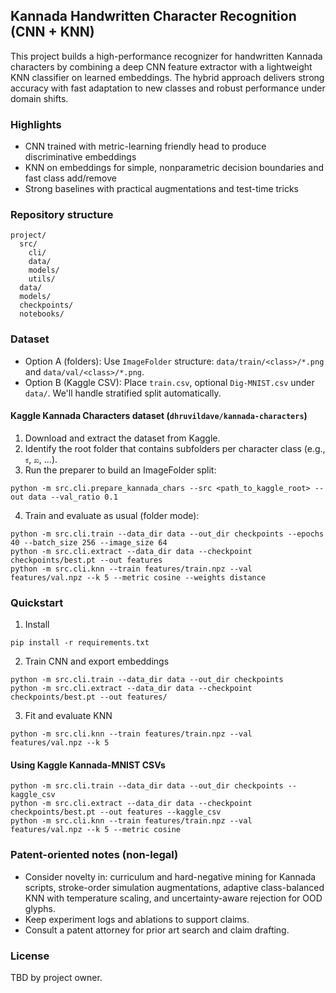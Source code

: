 ## Kannada Handwritten Character Recognition (CNN + KNN)

This project builds a high-performance recognizer for handwritten Kannada characters by combining a deep CNN feature extractor with a lightweight KNN classifier on learned embeddings. The hybrid approach delivers strong accuracy with fast adaptation to new classes and robust performance under domain shifts.

### Highlights
- CNN trained with metric-learning friendly head to produce discriminative embeddings
- KNN on embeddings for simple, nonparametric decision boundaries and fast class add/remove
- Strong baselines with practical augmentations and test-time tricks

### Repository structure
```
project/
  src/
    cli/
    data/
    models/
    utils/
  data/
  models/
  checkpoints/
  notebooks/
```

### Dataset
- Option A (folders): Use `ImageFolder` structure: `data/train/<class>/*.png` and `data/val/<class>/*.png`.
- Option B (Kaggle CSV): Place `train.csv`, optional `Dig-MNIST.csv` under `data/`. We'll handle stratified split automatically.

#### Kaggle Kannada Characters dataset (`dhruvildave/kannada-characters`)
1) Download and extract the dataset from Kaggle.
2) Identify the root folder that contains subfolders per character class (e.g., `ಕ`, `ಖ`, ...).
3) Run the preparer to build an ImageFolder split:
```
python -m src.cli.prepare_kannada_chars --src <path_to_kaggle_root> --out data --val_ratio 0.1
```
4) Train and evaluate as usual (folder mode):
```
python -m src.cli.train --data_dir data --out_dir checkpoints --epochs 40 --batch_size 256 --image_size 64
python -m src.cli.extract --data_dir data --checkpoint checkpoints/best.pt --out features
python -m src.cli.knn --train features/train.npz --val features/val.npz --k 5 --metric cosine --weights distance
```

### Quickstart
1) Install
```
pip install -r requirements.txt
```
2) Train CNN and export embeddings
```
python -m src.cli.train --data_dir data --out_dir checkpoints
python -m src.cli.extract --data_dir data --checkpoint checkpoints/best.pt --out features/
```
3) Fit and evaluate KNN
```
python -m src.cli.knn --train features/train.npz --val features/val.npz --k 5
```

#### Using Kaggle Kannada-MNIST CSVs
```
python -m src.cli.train --data_dir data --out_dir checkpoints --kaggle_csv
python -m src.cli.extract --data_dir data --checkpoint checkpoints/best.pt --out features --kaggle_csv
python -m src.cli.knn --train features/train.npz --val features/val.npz --k 5 --metric cosine
```

### Patent-oriented notes (non-legal)
- Consider novelty in: curriculum and hard-negative mining for Kannada scripts, stroke-order simulation augmentations, adaptive class-balanced KNN with temperature scaling, and uncertainty-aware rejection for OOD glyphs.
- Keep experiment logs and ablations to support claims.
- Consult a patent attorney for prior art search and claim drafting.

### License
TBD by project owner.

